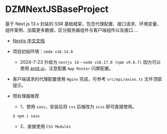 # DZMNextJSBaseProject

基于 Next.js 13.x 封装的 SSR 基础框架，包含代理配置、接口请求、环境变量、组件案例、加载更多数据，区分服务器组件与客户端组件以及接口....

- [Nextjs 中文文档](https://nextjs.frontendx.cn/)

- 项目初始环境：`node v16.14.0`

  - 2024-7-23 升级为 `nextjs 14` - `node v18.17.0 (npm v9.6.7)` 因为可以使用 [antd ui](https://ant.design/docs/react/use-with-next-cn)，注意配置 `App Router` 闪屏配置。

- 客户端请求的代理配置使用 `Nginx` 完成，可参考 `src/api/axios.ts` 文件顶部提示。

- 预处理器推荐

  - 1、使用 `sass`，安装后将 `css` 后缀改为 `scss` 即可直接使用。

  ```sh
  $ npm i sass
  ```

  - 2、直接使用 `CSS Modules`
